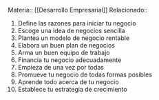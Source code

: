 Materia:: [[Desarrollo Empresarial]]
Relacionado:: 
1. Define las razones para iniciar tu negocio 
2. Escoge una idea de negocios sencilla
3. Plantea un modelo de negocio rentable
4. Elabora un buen plan de negocios
5. Arma un buen equipo de trabajo
6. Financia tu negocio adecuadamente 
7. Empieza de una vez por todas
8. Promueve tu negocio de todas formas posibles 
9. Aprende todo acerca de tu negocio 
10. Establece tu estrategia de crecimiento 